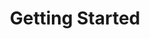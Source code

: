 ---
layout: home
title: Getting Started
icon: fa-play-circle
permalink: /getting-started
order: 2
---